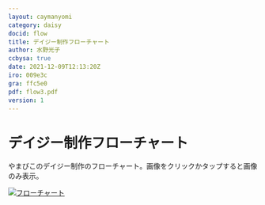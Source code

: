 ```yaml
---
layout: caymanyomi
category: daisy
docid: flow
title: デイジー制作フローチャート
author: 水野光子
ccbysa: true
date: 2021-12-09T12:13:20Z
iro: 009e3c
gra: ffc5e0
pdf: flow3.pdf
version: 1
---
```


# デイジー制作フローチャート

やまびこのデイジー制作のフローチャート。画像をクリックかタップすると画像のみ表示。

<a href="media/flow/flow3.png"><img src="media/flow/flow3.png" alt="フローチャート" srcset="media/flow/flow3.svg" class="fullw" /></a>
